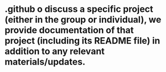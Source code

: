 # .github o discuss a specific project (either in the group or individual), we provide documentation of that project (including its README file) in addition to any relevant materials/updates.
